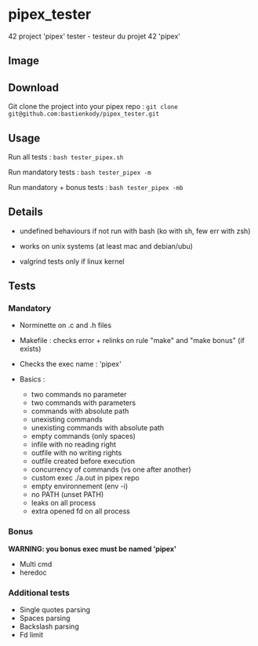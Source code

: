# pipex_tester
42 project 'pipex' tester - testeur du projet 42 'pipex'

## Image

## Download
Git clone the project into your pipex repo : `git clone git@github.com:bastienkody/pipex_tester.git`

## Usage
Run all tests : `bash tester_pipex.sh`

Run mandatory tests : `bash tester_pipex -m`

Run mandatory + bonus tests : `bash tester_pipex -mb`

## Details
* undefined behaviours if not run with bash (ko with sh, few err with zsh)

* works on unix systems (at least mac and debian/ubu)

* valgrind tests only if linux kernel

## Tests
### Mandatory ###
* Norminette on .c and .h files

* Makefile : checks error + relinks on rule "make" and "make bonus" (if exists)

* Checks the exec name : 'pipex'

* Basics : 
	* two commands no parameter
	* two commands with parameters
	* commands with absolute path
	* unexisting commands
	* unexisting commands with absolute path
	* empty commands (only spaces)
	* infile with no reading right
	* outfile with no writing rights
	* outfile created before execution
	* concurrency of commands (vs one after another)
	* custom exec ./a.out in pipex repo
	* empty environnement (env -i)
	* no PATH (unset PATH)
	* leaks on all process
	* extra opened fd on all process

### Bonus ###
**WARNING: you bonus exec must be named 'pipex'**
* Multi cmd
* heredoc

### Additional tests ###
* Single quotes parsing
* Spaces parsing
* Backslash parsing
* Fd limit 
